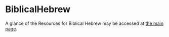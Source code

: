 # BiblicalHebrew
A glance of the Resources for Biblical Hebrew may be accessed at [the main page](https://martinmts.github.io).
